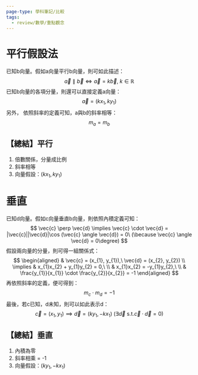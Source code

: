 ```yaml
---
page-type: 學科筆記/比較
tags:
  - review/數學/重點觀念
---
```

# 平行假設法
已知b向量。假如a向量平行b向量，則可如此描述：
$$
\vec{a} \parallel \vec{b} \Longleftrightarrow \vec{a} = k\vec{b},\ k \in \mathbb{R}
$$
已知b向量的各項分量，則還可以直接定義a向量：
$$
\vec{a} = (k x_{1}, ky_{1})
$$
另外， 依照斜率的定義可知，a與b的斜率相等：
$$
m_{a} = m_{b}
$$
## 【總結】平行
1. 倍數關係，分量成比例
2. 斜率相等
3. 向量假設：$(kx_{1},ky_{1})$

# 垂直
已知d向量。假如c向量垂直b向量，則依照內積定義可知：
$$
\vec{c} \perp \vec{d} \implies \vec{c} \cdot \vec{d} = |\vec{c}||\vec{d}|\cos (\vec{c} \angle \vec{d}) = 0\ (\because \vec{c} \angle \vec{d} = 0\degree)
$$
假設兩向量的分量，則可得一組關係式：
$$
\begin{aligned}
 & \vec{c} = (x_{1}, y_{1}),\ \vec{d} = (x_{2}, y_{2})  \\
  \implies  & x_{1}x_{2} + y_{1}y_{2} = 0,\  \\
 & x_{1}x_{2} = -y_{1}y_{2},\  \\
 & \frac{y_{1}}{x_{1}} \cdot \frac{y_{2}}{x_{2}} = -1
\end{aligned}
$$
再依照斜率的定義，便可得到：
$$
m_{c} \cdot m_{d} = -1
$$
最後，若c已知，d未知，則可以如此表示d：
$$
\vec{c} = (x_{1},y_{1}) \implies \vec{d} = (k y_{1}, -kx_{1})\ (\exists \vec{d} \ \text{s.t.} \vec{c} \cdot \vec{d} = 0)
$$
## 【總結】垂直
1. 內積為零
2. 斜率相乘 = -1
3. 向量假設：$(ky_{1}, -kx_{1})$
